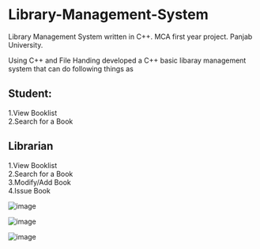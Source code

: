 # Library-Management-System
Library Management System written in C++. MCA first year project. Panjab University.

Using C++ and File Handing developed a C++ basic libaray management system that can do following things as 

## Student:
1.View Booklist\
2.Search for a Book
## Librarian
1.View Booklist\
2.Search for a Book\
3.Modify/Add Book\
4.Issue Book

![image](https://user-images.githubusercontent.com/62142963/80188451-18601880-8609-11ea-85f2-d0d4971f9b39.png)

![image](https://user-images.githubusercontent.com/62142963/80188561-434a6c80-8609-11ea-9d62-c7fda76f6660.png)

![image](https://user-images.githubusercontent.com/62142963/80188660-670db280-8609-11ea-9405-eef37112c945.png)
